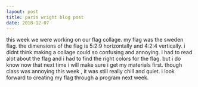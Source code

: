 ```yaml
---
layout: post
title: paris wright blog post
date: 2018-12-07
---
```


this week we were working on our flag collage. my flag was the sweden flag. the dimensions of the flag is 5:2:9 horizontally and 4:2:4 vertically. i didnt think making a collage could so confusing and annoying. i had to read alot about the flag and i had to find the right colors for the flag. but i do know now that next time i will make sure i get my materials first. though class was annoying this week , it was still really chill and quiet. i look forward to creating my  flag through a program next week. 
